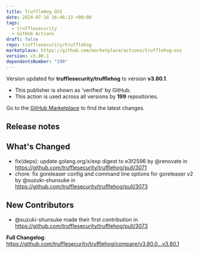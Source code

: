```yaml
---
title: TruffleHog OSS
date: 2024-07-18 16:46:13 +00:00
tags:
  - trufflesecurity
  - GitHub Actions
draft: false
repo: trufflesecurity/trufflehog
marketplace: https://github.com/marketplace/actions/trufflehog-oss
version: v3.80.1
dependentsNumber: "199"
---
```



Version updated for **trufflesecurity/trufflehog** to version **v3.80.1**.
- This publisher is shown as 'verified' by GitHub.
- This action is used across all versions by **199** repositories.

Go to the [GitHub Marketplace](https://github.com/marketplace/actions/trufflehog-oss) to find the latest changes.

## Release notes

## What's Changed
* fix(deps): update golang.org/x/exp digest to e3f2596 by @renovate in https://github.com/trufflesecurity/trufflehog/pull/3071
* chore: fix goreleaser config and command line options for goreleaser v2 by @suzuki-shunsuke in https://github.com/trufflesecurity/trufflehog/pull/3073

## New Contributors
* @suzuki-shunsuke made their first contribution in https://github.com/trufflesecurity/trufflehog/pull/3073

**Full Changelog**: https://github.com/trufflesecurity/trufflehog/compare/v3.80.0...v3.80.1
